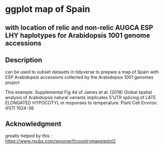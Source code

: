# ggplot map of Spain
## with location of relic and non-relic AUGCA ESP LHY haplotypes for Arabidopsis 1001 genome accessions

## Description
can be used to subset datasets in tidyverse to prepare a map of Spain with ESP Arabidopsis accessions collected by the Arabidopsis 1001 genomes project

This example: Supplemental Fig 4d of James et al. (2018) Global spatial analysis of Arabidopsis natural variants implicates 5'UTR splicing of LATE ELONGATED HYPOCOTYL in responses to temperature. Plant Cell Environ. 41(7) 1524-38.

## Acknowledgment

greatly helped by this : https://www.rpubs.com/spoonerf/countrymapggplot2
